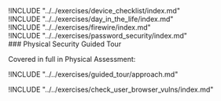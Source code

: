 <div class="boxtext">
!INCLUDE "../../exercises/device_checklist/index.md"
</div>

<div class="boxtext">
!INCLUDE "../../exercises/day_in_the_life/index.md"
</div>

<div class="boxtext">
!INCLUDE "../../exercises/firewire/index.md"
</div>

<div class="boxtext">
!INCLUDE "../../exercises/password_security/index.md"
</div>

<div class="boxtext">
### Physical Security Guided Tour

Covered in full in Physical Assessment:

!INCLUDE "../../exercises/guided_tour/approach.md"
</div>

<div class="boxtext">
!INCLUDE "../../exercises/check_user_browser_vulns/index.md"
</div>
